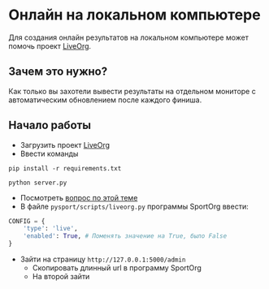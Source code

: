 # Онлайн на локальном компьютере

Для создания онлайн результатов на локальном компьютере может помочь 
проект [LiveOrg](https://github.com/sportorg/liveorg).

## Зачем это нужно?

Как только вы захотели вывести результаты на отдельном мониторе
с автоматическим обновлением после каждого финиша.

## Начало работы

- Загрузить проект [LiveOrg](https://github.com/sportorg/liveorg)
- Ввести команды

```
pip install -r requirements.txt

python server.py
```

- Посмотреть [вопрос по этой теме](https://github.com/sportorg/liveorg/issues/1)
- В файле  `pysport/scripts/liveorg.py` программы SportOrg ввести:

```python
CONFIG = {
    'type': 'live',
    'enabled': True, # Поменять значение на True, было False
}
```

- Зайти на страницу `http://127.0.0.1:5000/admin`
    - Скопировать длинный url в программу SportOrg
    - На второй зайти